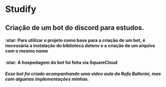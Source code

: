 ﻿# Studify

<h2> Criação de um bot do discord para estudos. </h3>

<h4> :star: Para utilizar o projeto como base para a criação de um bot, é necessária a instalação do biblioteca dotenv e a criação de um arquivo com o mesmo nome </h4>

<h4> :star: A hospedagem do bot foi feita via SquareCloud </h4>

<h5> Esse bot foi criado acompanhando uma video aula da Rafa Ballerini, mas com algumas implementações minhas. </h5>
